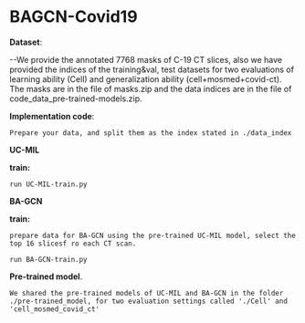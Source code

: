 # BAGCN-Covid19


**Dataset**:  

--We provide the annotated 7768 masks of C-19 CT slices, also we have provided the indices of the training&val, test datasets for two evaluations of learning ability (Cell) and generalization ability (cell+mosmed+covid-ct). The masks are in the file of masks.zip and the data indices are in the file of code_data_pre-trained-models.zip. 

**Implementation code**:  

```
Prepare your data, and split them as the index stated in ./data_index
```

**UC-MIL**

**train:**

```
run UC-MIL-train.py
```

**BA-GCN**

**train:**
```
prepare data for BA-GCN using the pre-trained UC-MIL model, select the top 16 slicesf ro each CT scan.
```

```
run BA-GCN-train.py
```


**Pre-trained model**.

```
We shared the pre-trained models of UC-MIL and BA-GCN in the folder ./pre-trained_model, for two evaluation settings called './Cell' and 'cell_mosmed_covid_ct'
```





